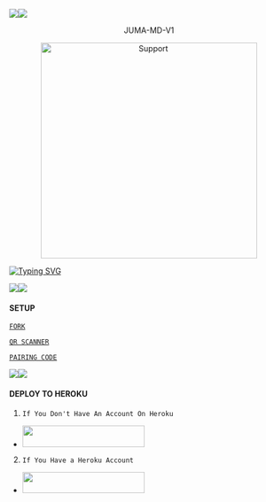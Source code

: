 <a><img src='https://files.catbox.moe/n3t3ri.gif'/></a><a><img src='https://files.catbox.moe/n3t3ri.gif'/></a>


<p align="center">                                              JUMA-MD-V1


</p>
<p align="center"> 
  <a href="https://whatsapp.com/channel/0029VajQn6YF1YlPE0XgBC2m">
    <img alt=Support height="390" src="https://files.catbox.moe/n3t3ri.jpg"> 
    </p>
 
 


<a href="https://git.io/typing-svg"><img src="https://readme-typing-svg.demolab.com?font=Fira+Code&pause=1000&random=false&width=435&lines=THIS+IS+JUMA-MD+MADE+MADE+BY+HANSTZ" alt="Typing SVG" /></a>



<a><img src='https://files.catbox.moe/n3t3ri.gif'/></a><a><img src='https://files.catbox.moe/n3t3ri.gif'/></a>


#### SETUP 


[`FORK`](https://github.com/Jumaanado/JUMA-MD/fork)


 
[`QR SCANNER`](https://andbad-qr-k71b.onrender.com/qr)

[`PAIRING CODE`](https://andbad-qr-k71b.onrender.com)
 

<a><img src='https://files.catbox.moe/n3t3ri.gif'/></a><a><img src='https://files.catbox.moe/n3t3ri.gif'/></a>


#### DEPLOY TO HEROKU 
1. `If You Don't Have An Account On Heroku`

- <a align="center"><a href="https://signup.heroku.com">
 <img src="https://img.shields.io/badge/Create%20Account%20Now-blue?style=for-the-badge&logo=heroku" width="220" height="38.45"/></a></p>

2. `If You Have a Heroku Account`

  - <a align="center"><a href="https://dashboard.heroku.com/new?template=https://github.com/Jumaanado/JUMA-MD"> <img src="https://img.shields.io/badge/DEPLOY%20NOW-blue?style=for-the-badge&logo=heroku" width="220" height="38.45"/></a></p>

